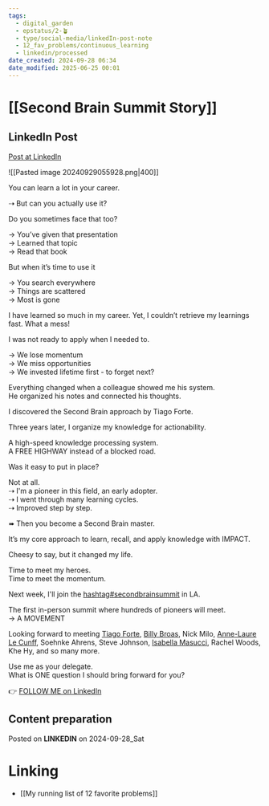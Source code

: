 ```yaml
---
tags:
  - digital_garden
  - epstatus/2-🪴
  - type/social-media/linkedIn-post-note
  - 12_fav_problems/continuous_learning
  - linkedin/processed
date_created: 2024-09-28 06:34
date_modified: 2025-06-25 00:01
---
```

# [[Second Brain Summit Story]]

## LinkedIn Post

[Post at LinkedIn](https://www.linkedin.com/posts/sebastiankamilli_secondbrainsummit-activity-7245674286391115776-A_uQ?utm_source=share&utm_medium=member_desktop)

![[Pasted image 20240929055928.png|400]]

You can learn a lot in your career.  
  
⇢ But can you actually use it?  
  
Do you sometimes face that too?  
  
→ You’ve given that presentation  
→ Learned that topic  
→ Read that book  
  
But when it’s time to use it  
  
→ You search everywhere  
→ Things are scattered  
→ Most is gone  
  
I have learned so much in my career. Yet, I couldn’t retrieve my learnings fast. What a mess!  
  
I was not ready to apply when I needed to.  
  
→ We lose momentum  
→ We miss opportunities  
→ We invested lifetime first - to forget next?  
  
Everything changed when a colleague showed me his system.  
He organized his notes and connected his thoughts.  
  
I discovered the Second Brain approach by Tiago Forte.  
  
Three years later, I organize my knowledge for actionability.  
  
A high-speed knowledge processing system.  
A FREE HIGHWAY instead of a blocked road.  
  
Was it easy to put in place?  
  
Not at all.  
⇢ I'm a pioneer in this field, an early adopter.  
⇢ I went through many learning cycles.  
⇢ Improved step by step.  
  
➠ Then you become a Second Brain master.  
  
It’s my core approach to learn, recall, and apply knowledge with IMPACT.  
  
Cheesy to say, but it changed my life.  
  
Time to meet my heroes.  
Time to meet the momentum.  
  
Next week, I'll join the [hashtag#secondbrainsummit](https://www.linkedin.com/feed/hashtag/?keywords=secondbrainsummit&highlightedUpdateUrns=urn%3Ali%3Aactivity%3A7245674286391115776) in LA.  
  
The first in-person summit where hundreds of pioneers will meet.  
→ A MOVEMENT  
  
Looking forward to meeting [Tiago Forte](https://www.linkedin.com/in/tiagoforte/), [Billy Broas](https://www.linkedin.com/in/billybroas/), Nick Milo, [Anne-Laure Le Cunff](https://www.linkedin.com/in/alecunff/), Soehnke Ahrens, Steve Johnson, [Isabella Masucci](https://www.linkedin.com/in/isabella-masucci-79418080/), Rachel Woods, Khe Hy, and so many more.  
  
Use me as your delegate.  
What is ONE question I should bring forward for you?  

👉 [FOLLOW ME on LinkedIn](https://www.linkedin.com/comm/mynetwork/discovery-see-all?usecase=PEOPLE_FOLLOWS&followMember=sebastiankamilli)

## Content preparation

Posted on **LINKEDIN** on 2024-09-28_Sat

# Linking

+ [[My running list of 12 favorite problems]]